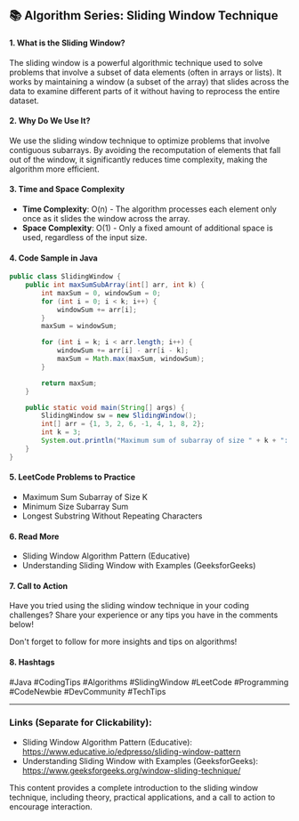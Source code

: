 ## 📚 Algorithm Series: Sliding Window Technique

#### 1. What is the Sliding Window?

The sliding window is a powerful algorithmic technique used to solve problems that involve a subset of data elements (often in arrays or lists). It works by maintaining a window (a subset of the array) that slides across the data to examine different parts of it without having to reprocess the entire dataset.

#### 2. Why Do We Use It?

We use the sliding window technique to optimize problems that involve contiguous subarrays. By avoiding the recomputation of elements that fall out of the window, it significantly reduces time complexity, making the algorithm more efficient.

#### 3. Time and Space Complexity

- **Time Complexity**: O(n) - The algorithm processes each element only once as it slides the window across the array.
- **Space Complexity**: O(1) - Only a fixed amount of additional space is used, regardless of the input size.

#### 4. Code Sample in Java

```java
public class SlidingWindow {
    public int maxSumSubArray(int[] arr, int k) {
        int maxSum = 0, windowSum = 0;
        for (int i = 0; i < k; i++) {
            windowSum += arr[i];
        }
        maxSum = windowSum;

        for (int i = k; i < arr.length; i++) {
            windowSum += arr[i] - arr[i - k];
            maxSum = Math.max(maxSum, windowSum);
        }

        return maxSum;
    }

    public static void main(String[] args) {
        SlidingWindow sw = new SlidingWindow();
        int[] arr = {1, 3, 2, 6, -1, 4, 1, 8, 2};
        int k = 3;
        System.out.println("Maximum sum of subarray of size " + k + ": " + sw.maxSumSubArray(arr, k));
    }
}
```

#### 5. LeetCode Problems to Practice

- Maximum Sum Subarray of Size K
- Minimum Size Subarray Sum
- Longest Substring Without Repeating Characters

#### 6. Read More

- Sliding Window Algorithm Pattern (Educative)
- Understanding Sliding Window with Examples (GeeksforGeeks)

#### 7. Call to Action

Have you tried using the sliding window technique in your coding challenges? Share your experience or any tips you have in the comments below! 

Don't forget to follow for more insights and tips on algorithms!

#### 8. Hashtags

#Java #CodingTips #Algorithms #SlidingWindow #LeetCode #Programming #CodeNewbie #DevCommunity #TechTips

---

### Links (Separate for Clickability):
- Sliding Window Algorithm Pattern (Educative): https://www.educative.io/edpresso/sliding-window-pattern
- Understanding Sliding Window with Examples (GeeksforGeeks): https://www.geeksforgeeks.org/window-sliding-technique/

This content provides a complete introduction to the sliding window technique, including theory, practical applications, and a call to action to encourage interaction.